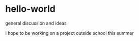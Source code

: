 # hello-world
general discussion and ideas

I hope to be working on a project outside school this summer
